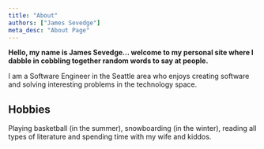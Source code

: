 ```yaml
---
title: "About"
authors: ["James Sevedge"]
meta_desc: "About Page"
---
```


**Hello, my name is James Sevedge… welcome to my personal site where I dabble in cobbling together random words to say at people.**


I am a Software Engineer in the Seattle area who enjoys creating software and solving interesting problems in the technology space.

## Hobbies

Playing basketball (in the summer), snowboarding (in the winter), reading all types of literature and spending time with my wife and kiddos.